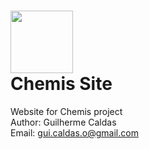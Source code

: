<img width="100" src="https://s3.amazonaws.com/chemis/chemis-logo-no-bg.png"><br>
Chemis Site
=============

Website for Chemis project<br>
Author: Guilherme Caldas<br>
Email: gui.caldas.o@gmail.com
